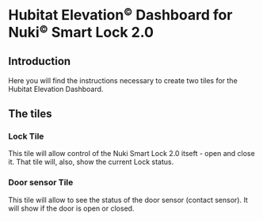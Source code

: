 # Hubitat Elevation<small><sup>&copy;</sup></small> Dashboard for Nuki<small><sup>&copy;</sup></small> Smart Lock 2.0
## Introduction

Here you will find the instructions necessary to create two tiles for the Hubitat Elevation Dashboard.

## The tiles
### Lock Tile
This tile will allow control of the Nuki Smart Lock 2.0 itseft - open and close it. That tile will, also, show the current Lock status.
### Door sensor Tile
This tile will allow to see the status of the door sensor (contact sensor). It will show if the door is open or closed.


